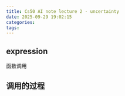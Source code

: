 ```yaml
---
title: Cs50 AI note lecture 2 - uncertainty
date: 2025-09-29 19:02:15
categories:
tags:
---
```


## expression 
函数调用

## 调用的过程

 
